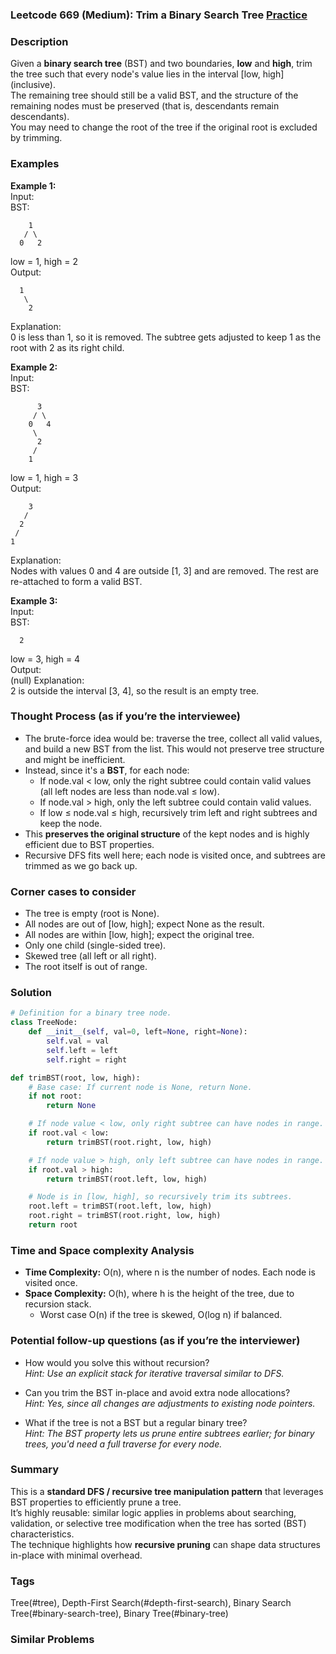 ### Leetcode 669 (Medium): Trim a Binary Search Tree [Practice](https://leetcode.com/problems/trim-a-binary-search-tree)

### Description  
Given a **binary search tree** (BST) and two boundaries, **low** and **high**, trim the tree such that every node's value lies in the interval [low, high] (inclusive).  
The remaining tree should still be a valid BST, and the structure of the remaining nodes must be preserved (that is, descendants remain descendants).  
You may need to change the root of the tree if the original root is excluded by trimming.

### Examples  

**Example 1:**  
Input:  
BST:  
```
    1
   / \
  0   2
```
low = 1, high = 2  
Output:  
```
  1
   \
    2
```
Explanation:  
0 is less than 1, so it is removed. The subtree gets adjusted to keep 1 as the root with 2 as its right child.

**Example 2:**  
Input:  
BST:  
```
      3
     / \
    0   4
     \
      2
     /
    1
```
low = 1, high = 3  
Output:  
```
    3
   /
  2
 /
1
```
Explanation:  
Nodes with values 0 and 4 are outside [1, 3] and are removed. The rest are re-attached to form a valid BST.

**Example 3:**  
Input:  
BST:  
```
  2
```
low = 3, high = 4  
Output:  
(null)
Explanation:  
2 is outside the interval [3, 4], so the result is an empty tree.

### Thought Process (as if you’re the interviewee)  
- The brute-force idea would be: traverse the tree, collect all valid values, and build a new BST from the list. This would not preserve tree structure and might be inefficient.
- Instead, since it's a **BST**, for each node:
    - If node.val < low, only the right subtree could contain valid values (all left nodes are less than node.val ≤ low).
    - If node.val > high, only the left subtree could contain valid values.
    - If low ≤ node.val ≤ high, recursively trim left and right subtrees and keep the node.
- This **preserves the original structure** of the kept nodes and is highly efficient due to BST properties.
- Recursive DFS fits well here; each node is visited once, and subtrees are trimmed as we go back up.

### Corner cases to consider  
- The tree is empty (root is None).
- All nodes are out of [low, high]; expect None as the result.
- All nodes are within [low, high]; expect the original tree.
- Only one child (single-sided tree).
- Skewed tree (all left or all right).
- The root itself is out of range.

### Solution

```python
# Definition for a binary tree node.
class TreeNode:
    def __init__(self, val=0, left=None, right=None):
        self.val = val
        self.left = left
        self.right = right

def trimBST(root, low, high):
    # Base case: If current node is None, return None.
    if not root:
        return None

    # If node value < low, only right subtree can have nodes in range.
    if root.val < low:
        return trimBST(root.right, low, high)

    # If node value > high, only left subtree can have nodes in range.
    if root.val > high:
        return trimBST(root.left, low, high)

    # Node is in [low, high], so recursively trim its subtrees.
    root.left = trimBST(root.left, low, high)
    root.right = trimBST(root.right, low, high)
    return root
```

### Time and Space complexity Analysis  

- **Time Complexity:** O(n), where n is the number of nodes. Each node is visited once.
- **Space Complexity:** O(h), where h is the height of the tree, due to recursion stack.  
    - Worst case O(n) if the tree is skewed, O(log n) if balanced.

### Potential follow-up questions (as if you’re the interviewer)  

- How would you solve this without recursion?  
  *Hint: Use an explicit stack for iterative traversal similar to DFS.*

- Can you trim the BST in-place and avoid extra node allocations?  
  *Hint: Yes, since all changes are adjustments to existing node pointers.*

- What if the tree is not a BST but a regular binary tree?  
  *Hint: The BST property lets us prune entire subtrees earlier; for binary trees, you'd need a full traverse for every node.*

### Summary  
This is a **standard DFS / recursive tree manipulation pattern** that leverages BST properties to efficiently prune a tree.  
It’s highly reusable: similar logic applies in problems about searching, validation, or selective tree modification when the tree has sorted (BST) characteristics.  
The technique highlights how **recursive pruning** can shape data structures in-place with minimal overhead.

### Tags
Tree(#tree), Depth-First Search(#depth-first-search), Binary Search Tree(#binary-search-tree), Binary Tree(#binary-tree)

### Similar Problems
